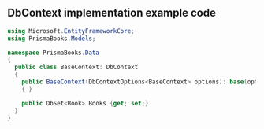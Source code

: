 ## DbContext implementation example code
```cs
using Microsoft.EntityFrameworkCore;
using PrismaBooks.Models;

namespace PrismaBooks.Data
{
  public class BaseContext: DbContext
  {
    public BaseContext(DbContextOptions<BaseContext> options): base(options)
    { }

    public DbSet<Book> Books {get; set;}
  }
}
```